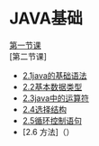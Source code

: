 # JAVA基础
[第一节课](https://github.com/wx5201/java/blob/master/%E7%AC%AC%E4%B8%80%E8%8A%82%E8%AF%BE/java%E7%AC%AC%E4%B8%80%E8%AF%BE.md)<br>
[第二节课]
- [2.1java的基础语法](https://github.com/wx5201/java/blob/master/%E7%AC%AC%E4%BA%8C%E8%8A%82%E8%AF%BE%E5%9F%BA%E7%A1%80%E8%AF%AD%E6%B3%95/%E5%9F%BA%E7%A1%80%E8%AF%AD%E6%B3%95.md)<br>
- [2.2基本数据类型](https://github.com/wx5201/java/blob/master/%E7%AC%AC%E4%BA%8C%E8%8A%82%E8%AF%BE%E5%9F%BA%E7%A1%80%E8%AF%AD%E6%B3%95/%E5%9F%BA%E6%9C%AC%E6%95%B0%E6%8D%AE%E7%B1%BB%E5%9E%8B.md)<br>
- [2.3java中的运算符](https://github.com/wx5201/java/blob/master/%E7%AC%AC%E4%BA%8C%E8%8A%82%E8%AF%BE%E5%9F%BA%E7%A1%80%E8%AF%AD%E6%B3%95/2.3%E8%BF%90%E7%AE%97%E7%AC%A6%E4%B8%8E%E8%A1%A8%E8%BE%BE%E5%BC%8F.md)
- [2.4选择结构](https://github.com/wx5201/java/blob/master/%E7%AC%AC%E4%BA%8C%E8%8A%82%E8%AF%BE%E5%9F%BA%E7%A1%80%E8%AF%AD%E6%B3%95/2.4%E9%80%89%E6%8B%A9%E7%BB%93%E6%9E%84%E8%AF%AD%E5%8F%A5.md)
- [2.5循环控制语句](https://github.com/wx5201/java/blob/master/%E7%AC%AC%E4%BA%8C%E8%8A%82%E8%AF%BE%E5%9F%BA%E7%A1%80%E8%AF%AD%E6%B3%95/2.5%E5%BE%AA%E7%8E%AF%E7%BB%93%E6%9E%84%E8%AF%AD%E5%8F%A5.md)
- [2.6 方法]（）
